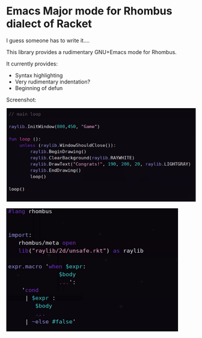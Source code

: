 # Emacs Major mode for Rhombus dialect of Racket

I guess someone has to write it....

This library provides a rudimentary GNU+Emacs mode for Rhombus.

It currently provides:
 - Syntax highlighting
 - Very rudimentary indentation?
 - Beginning of defun
 
 Screenshot:
 
 ![example-of-code](https://raw.githubusercontent.com/Gopiandcode/rhombus-mode/master/images/image-2.png)

 ![example-of-macros](https://raw.githubusercontent.com/Gopiandcode/rhombus-mode/master/images/image-1.png)
